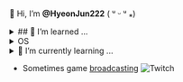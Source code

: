 👋 Hi, I’m **@HyeonJun222** ( ᵘ ᵕ ᵘ ⁎)

<details>
    <summary>
        ## 👀 I’m learned ...
    </summary>
    <br>

![HTML](https://img.shields.io/badge/HTML-239120?style=for-the-badge&logo=html5&logoColor=white) ![CSS](https://img.shields.io/badge/CSS-239120?&style=for-the-badge&logo=css3&logoColor=white) ![js](https://img.shields.io/badge/JavaScript-F7DF1E?style=for-the-badge&logo=JavaScript&logoColor=white) 
    
</details> 

<details>
    <summary>
        OS
    </summary>
    <br>
    
![Mac](https://img.shields.io/badge/mac%20os-000000?style=for-the-badge&logo=apple&logoColor=white) ![Windows](https://img.shields.io/badge/Windows-0078D6?style=for-the-badge&logo=windows&logoColor=white)
</details> 

<details>
    <summary>
        🌱 I’m currently learning ...
    </summary>
    <br>
    
![java](https://img.shields.io/badge/Java-ED8B00?style=for-the-badge&logo=openjdk&logoColor=white) ![github](https://img.shields.io/badge/GitHub-100000?style=for-the-badge&logo=github&logoColor=white)

</details> 

- Sometimes game [broadcasting](https://www.twitch.tv/eatinghu)
![Twitch](https://img.shields.io/badge/Twitch-9146FF?style=for-the-badge&logo=twitch&logoColor=white)
